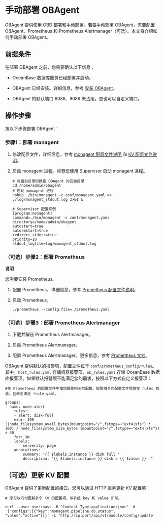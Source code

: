 手动部署 OBAgent 
=================================

OBAgent 提供使用 OBD 部署和手动部署。若要手动部署 OBAgent，您要配置 OBAgent、Prometheus 和 Prometheus Alertmanager（可选）。本文将介绍如何手动部署 OBAgent。

前提条件 
-------------------------

在部署 OBAgent 之前，您需要确认以下信息：

* OceanBase 数据库服务已经部署并启动。

  

* OBAgent 已经安装。详细信息，参考 [安装 OBAgent](https://github.com/oceanbase/obagent/blob/master/docs/install-and-deploy/install-obagent.md)。

  

* OBAgent 的默认端口 8088、8089 未占用。您也可以自定义端口。

  




操作步骤 
-------------------------

按以下步骤部署 OBAgent：

### 步骤1：部署 monagent 

1. 修改配置文件，详细信息，参考 [monagent 配置文件说明](/en-US/9.ecological-tools/2.ob-agent/2.configuration-reference/2.monagent-configuration-file.md) 和 [KV 配置文件说明](/en-US/9.ecological-tools/2.ob-agent/2.configuration-reference/1.kv-configuration-file.md)。

   

2. 启动 monagent 进程。推荐您使用 Supervisor 启动 monagent 进程。

   ```unknow
   # 将当前目录切换至 OBAgent 的安装目录
   cd /home/admin/obagent
   # 启动 monagent 进程
   nohup ./bin/monagent -c conf/monagent.yaml >> ./log/monagent_stdout.log 2>&1 &
   ```

   

   ```unknow
   # Supervisor 配置样例
   [program:monagent]
   command=./bin/monagent -c conf/monagent.yaml
   directory=/home/admin/obagent
   autostart=true
   autorestart=true
   redirect_stderr=true
   priority=10
   stdout_logfile=log/monagent_stdout.log
   ```

   




### （可选）步骤2：部署 Prometheus 

**说明**



您需要安装 Prometheus。

1. 配置 Prometheus，详细信息，参考 [Prometheus 配置文件说明](/en-US/9.ecological-tools/2.ob-agent/2.configuration-reference/3.prometheus-configuration-file.md)。

   

2. 启动 Prometheus。

   ```unknow
   ./prometheus --config.file=./prometheus.yaml
   ```

   




### （可选）步骤3：部署 Prometheus Alertmanager 

1. 下载并解压 Prometheus Alertmanager。

   

2. 启动 Prometheus Alertmanager。

   

3. 配置 Prometheus Alertmanager。更多信息，参考 [Prometheus 文档](https://www.prometheus.io/docs/alerting/latest/configuration/)。

   




OBAgent 提供默认的报警项，配置文件位于 `conf/prometheus_config/rules`。其中，`host_rules.yaml` 存储机器报警项，`ob_rules.yaml` 存储 OceanBase 数据库报警项。如果默认报警项不能满足您的需求，按照以下方式自定义报警项：

```unknow
#在 Prometheus 的配置文件中增加报警相关的配置。报警相关的配置文件需放在 rules 目录，且命名满足 *rule.yaml。

groups:
- name: node-alert
    rules:
    - alert: disk-full
    expr: 100 - ((node_filesystem_avail_bytes{mountpoint="/",fstype=~"ext4|xfs"} * 100) / node_filesystem_size_bytes {mountpoint="/",fstype=~"ext4|xfs"}) > 80
    for: 1m
    labels:
        serverity: page
    annotations:
        summary: "{{ $labels.instance }} disk full "
        description: "{{ $labels.instance }} disk > {{ $value }}  "
```



（可选）更新 KV 配置 
---------------------------------

OBAgent 提供了更新配置的接口。您可以通过 HTTP 服务更新 KV 配置项：

```unknow
# 您可以同时更新多个 KV 的配置项，写多组 key 和 value 即可。

curl --user user:pass -H "Content-Type:application/json" -d '{"configs":[{"key":"monagent.pipeline.ob.status", "value":"active"}]}' -L 'http://ip:port/api/v1/module/config/update'
```


